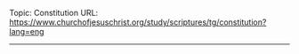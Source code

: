 Topic: Constitution
URL: https://www.churchofjesuschrist.org/study/scriptures/tg/constitution?lang=eng

---

